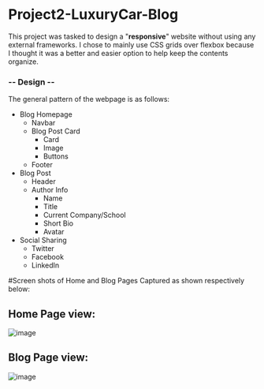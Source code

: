 # Project2-LuxuryCar-Blog

This project was tasked to design a "**responsive**" website without using any external frameworks.
I chose to mainly use CSS grids over flexbox because I thought it was a better and easier option to help
keep the contents organize. 

### -- Design --
The general pattern of the webpage is as follows:
- Blog Homepage
  -  Navbar
  -  Blog Post Card
     - Card
     - Image
     - Buttons
  -  Footer
- Blog Post
  -  Header
  -  Author Info
     - Name
     - Title
     - Current Company/School
     - Short Bio
     - Avatar
- Social Sharing
  - Twitter
  - Facebook
  - LinkedIn


#Screen shots of Home and Blog Pages Captured as shown respectively below:

## Home Page view:
![image](https://user-images.githubusercontent.com/100164051/226612973-7bd0920e-c570-4ca6-a42a-24f1e23e5b08.png)


## Blog Page view:
![image](https://user-images.githubusercontent.com/100164051/226612436-00749ee6-c758-4f2c-97ae-a9c16a8a0fa0.png)
